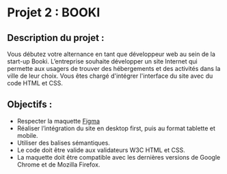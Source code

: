 # Projet 2 : BOOKI

## Description du projet : 

Vous débutez votre alternance en tant que développeur web au sein de la start-up Booki. 
L’entreprise souhaite développer un site Internet qui permette aux usagers de trouver des hébergements et des activités dans la ville de leur choix.
Vous êtes chargé d'intégrer l'interface du site avec du code HTML et CSS. 


## Objectifs :

* Respecter la maquette [Figma](https://www.figma.com/file/aen32jonHhD7JnIEL2b3sE/Projet-2-FR---Booki?node-id=349%3A1)
* Réaliser l’intégration du site en desktop first, puis au format tablette et mobile.
* Utiliser des balises sémantiques.
* Le code doit être valide aux validateurs W3C HTML et CSS.
* La maquette doit être compatible avec les dernières versions de Google Chrome et de Mozilla Firefox.



